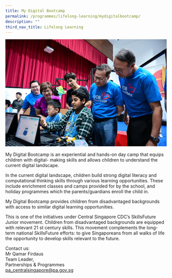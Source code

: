 ```yaml
---
title: My Digital Bootcamp
permalink: /programmes/lifelong-learning/mydigitalbootcamp/
description: ""
third_nav_title: Lifelong Learning
---
```

![My Digital Bootcamp](/images/Programmes/mydigitalbootcamp.jpg)

My Digital Bootcamp is an experiential and hands-on day camp that equips children with digital-
making skills and allows children to understand the current digital landscape.

In the current digital landscape, children build strong digital literacy and computational thinking skills
through various learning opportunities. These include enrichment classes and camps provided for by
the school, and holiday programmes which the parents/guardians enroll the child in.

My Digital Bootcamp provides children from disadvantaged backgrounds with access to similar
digital learning opportunities.

This is one of the initiatives under Central Singapore CDC’s SkillsFuture Junior movement. Children
from disadvantaged backgrounds are equipped with relevant 21 st century skills. This movement
complements the long-term national SkillsFuture efforts: to give Singaporeans from all walks of life the
opportunity to develop skills relevant to the future.


Contact us:  
Mr Qamar Firdaus  
Team Leader,   
Partnerships & Programmes  
[pa\_centralsingapore@pa.gov.sg](mailto:pa_centralsingapore@pa.gov.sg)